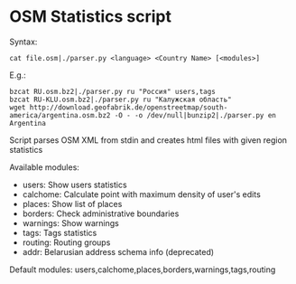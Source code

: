 OSM Statistics script
=====================

Syntax:

	cat file.osm|./parser.py <language> <Country Name> [<modules>]

E.g.:

	bzcat RU.osm.bz2|./parser.py ru "Россия" users,tags
	bzcat RU-KLU.osm.bz2|./parser.py ru "Калужская область"
	wget http://download.geofabrik.de/openstreetmap/south-america/argentina.osm.bz2 -O - -o /dev/null|bunzip2|./parser.py en Argentina

Script parses OSM XML from stdin and creates html files with given region statistics

Available modules:

- users: Show users statistics
- calchome: Calculate point with maximum density of user's edits
- places: Show list of places
- borders: Check administrative boundaries
- warnings: Show warnings
- tags: Tags statistics
- routing: Routing groups
- addr: Belarusian address schema info (deprecated)

Default modules: users,calchome,places,borders,warnings,tags,routing